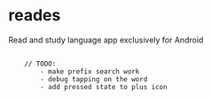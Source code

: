 reades
======

Read and study language app exclusively for Android


```

    // TODO:
        - make prefix search work
        - debug tapping on the word
        - add pressed state to plus icon
```